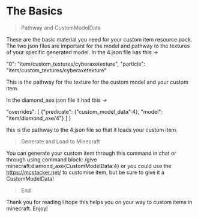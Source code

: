 # The Basics

> Pathway and CustomModelData

These are the basic material you need for your custom item resource pack. 
The two json files are important for the model and pathway to the textures of your specific generated model. 
In the 4.json file has this ->

"0": "item/custom_textures/cyberaxetexture",
		"particle": "item/custom_textures/cyberaxetexture"

  This is the pathway for the texture for the custom model and your custom item.

  In the diamond_axe.json file it had this ->

  "overrides": [
        {"predicate": {"custom_model_data":4}, "model": "item/diamond_axe/4"}
    ]
}

this is the pathway to the 4.json file so that it loads your custom item.

> Generate and Load to Minecraft

You can generate your custom item through this command in chat or through using command block: /give <player> minecraft:diamond_axe{CustomModelData:4} or you could use the https://mcstacker.net/ to customise item, but be sure to give it a CustomModelData!

> End

Thank you for reading I hope this helps you on your way to custom items in minecraft. Enjoy!
